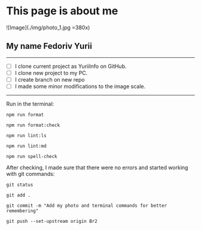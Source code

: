 # This page is about me

![Image](./img/photo_1.jpg =380x)

## My name Fedoriv Yurii

---

- [ ] I clone current project as YuriiInfo on GitHub.
- [ ] I clone new project to my PC.
- [ ] I create branch on new repo
- [ ] I made some minor modifications to the image scale.

---

Run in the terminal:

`npm run format`

`npm run format:check`

`npm run lint:ls`

`npm run lint:md`

`npm run spell-check`

After checking, I made sure that there were no errors and started working with
git commands:

`git status`

`git add .`

`git commit -m "Add my photo and terminal commands for better remembering"`

`git push --set-upstream origin Br2`
